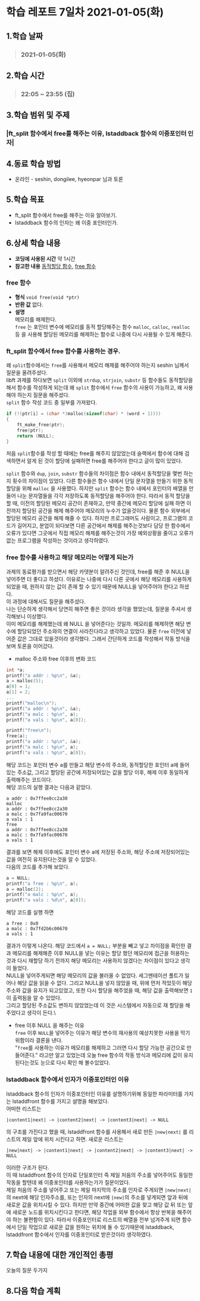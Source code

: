 # 학습 레포트 7일차 2021-01-05(화)
## 1.학습 날짜
> ### 2021-01-05(화)
## 2.학습 시간
> ### 22:05 ~ 23:55 (집)
## 3.학습 범위 및 주제
### |ft_split 함수에서 free를 해주는 이유, lstaddback 함수의 이중포인터 인자|
## 4.동료 학습 방법
- 온라인 - seshin, dongilee, hyeonpar 님과 토론
## 5.학습 목표
- ft_split 함수에서 free를 해주는 이유 알아보기.
- lstaddback 함수의 인자는 왜 이중 포인터인가.
## 6.상세 학습 내용
- **코딩에 사용된 시간** 약 1시간
- **참고한 내용** [동적할당 함수](https://twinw.tistory.com/52), [free 함수](https://modoocode.com/244)

### free 함수
- **형식**
`void free(void *ptr)`
- **반환 값** 없다.
- **설명**\
메모리를 해제한다.\
`free` 는 포인터 변수에 메모리를 동적 할당해주는 함수 `malloc`, `calloc`, `realloc` 등 을 사용해 할당된 메모리를 해제하는 함수로 나중에 다시 사용될 수 있게 해준다.

### ft_split 함수에서 free 함수를 사용하는 경우.
왜 `split`함수에서는 `free`를 사용해서 메모리 해제를 해주어야 하는지 seshin 님께서 질문을 올려주셨다.\
libft 과제를 하다보면 `split` 이외에 `strdup`, `strjoin`, `substr` 등 함수들도 동적할당을 해서 함수를 작성하게 되는데 왜 `split` 함수에서 `free` 함수의 사용이 가능하고, 왜 사용해야 하는지 질문을 해주셨다.\
`split` 함수 작성 코드 중 일부를 가져왔다.
```c
if (!(ptr[i] = (char *)malloc(sizeof(char) * (word + 1))))
{
    ft_make_free(ptr);
    free(ptr);
    return (NULL);
}
```
처음 `split`함수를 작성 할 때에는 free를 해주지 않았었는데 슬랙에서 함수에 대해 검색하면서 알게 된 것이 할당에 실패하면 free를 해주어야 한다고 글이 많이 있었다.

`split` 함수와 `dup`, `join`, `substr` 함수들의 차이점은 함수 내에서 동적할당을 몇번 하는지 횟수의 차이점이 있었다. 다른 함수들은 함수 내에서 단일 문자열을 만들기 위한 동적할당을 위해 `malloc` 을 사용했다. 하지만 `split` 함수는 함수 내에서 포인터의 배열을 만들어 나눈 문자열들을 각각 저장하도록 동적할당을 해주어야 한다. 따라서 동적 할당을 할 때, 이전의 할당된 메모리 공간이 존재하고, 만약 중간에 메모리 할당에 실패 하면 이전까지 할당된 공간을 해제 해주어야 메모리의 누수가 없을것이다. 물론 함수 외부에서 할당된 메모리 공간을 해제 해줄 수 있다. 하지만 프로그래머도 사람이고, 프로그램의 코드가 길어지고, 분업이 되다보면 다른 공간에서 해제를 해주는것보다 담당 한 함수에서 오류가 있다면 그곳에서 직접 메모리 해제를 해주는것이 가장 예외상황을 줄이고 오류가 없는 프로그램을 작성하는 것이라고 생각하였다.

### free 함수를 사용하고 해당 메모리는 어떻게 되는가
과제의 동료평가를 받으면서 해당 카뎃분이 알려주신 것인데, free를 해준 후 NULL을 넣어주면 더 좋다고 하셨다. 이유로는 나중에 다시 다른 곳에서 해당 메모리를 사용하게 되었을 때, 원하지 않는 값이 존재 할 수 있기 때문에 NULL을 넣어주어야 한다고 하셨다.\
이 과정에 대해서도 질문을 해주셨다.\
나는 단순하게 생각해서 당연히 해주면 좋은 것이라 생각을 했었는데, 질문을 주셔서 생각해보니 이상했다.\
이미 메모리를 해제했는데 왜 NULL 을 넣어준다는 것일까. 메모리를 해제하면 해당 변수에 할당되었던 주소와의 연결이 사라진다라고 생각하고 있었다. 물론 `free` 이전에 넣어준 값은 그대로 있을것이라 생각했다. 그래서 간단하게 코드를 작성해서 작동 방식을 보며 토론을 이어갔다.
- malloc 주소와 free 이후의 변화 코드
```c
int *a;
printf("a addr : %p\n", &a);
a = malloc(5);
a[0] = 1;
a[1] = 2;
...
printf("malloc\n");
printf("a addr : %p\n", &a);
printf("a malc : %p\n", a);
printf("a vals : %p\n", a[0]);

printf("free\n");
free(a);
printf("a addr : %p\n", &a);
printf("a malc : %p\n", a);
printf("a vals : %p\n", a[0]);
```
해당 코드는 포인터 변수 a를 만들고 해당 변수의 주소와, 동적할당한 포인터 a에 들어있는 주소값, 그리고 할당된 공간에 저장되어있는 값을 할당 이후, 해제 이후 동일하게 출력해주는 코드이다.\
해당 코드의 실행 결과는 다음과 같았다.
```
a addr : 0x7ffee8cc2a30
malloc
a addr : 0x7ffee8cc2a30
a malc : 0x7fa9fac00670
a vals : 1
free
a addr : 0x7ffee8cc2a30
a malc : 0x7fa9fac00670
a vals : 1
```
결과를 보면 해제 이후에도 포인터 변수 a에 저장된 주소와, 해당 주소에 저장되어있는 값을 여전히 유지된다는것을 알 수 있었다.\
다음의 코드를 추가해 보았다.
```c
a = NULL;
printf("a free : %p\n", a);
a = malloc(2);
printf("a malc : %p\n", a);
printf("a vals : %d\n", a[0]);
```
해당 코드를 실행 하면
```
a free : 0x0
a malc : 0x7fd2b6c00670
a vals : 1
```
결과가 이렇게 나온다. 해당 코드에서 `a = NULL;` 부분을 빼고 넣고 차이점을 확인한 결과 메모리를 해제해준 이후 NULL을 넣는 이유는 할당 했던 메모리에 접근을 허용하는것과 다시 재할당 하기 전까지 해당 메모리는 사용하지 않겠다는 차이점이 있다고 생각이 들었다.\
NULL을 넣어주게되면 해당 메모리의 값을 불러올 수 없었다. 세그멘테이션 폴트가 일어나 해당 값을 읽을 수 없다. 그리고 NULL을 넣지 않았을 때, 위에 먼저 적었듯이 해당 주소와 값을 유지가 되고있었고, 또한 다시 할당을 해주었을 때, 해당 값을 출력해보면 `1`이 출력됨을 알 수 있었다.\
그리고 할당된 주소값도 변하지 않았었는데 이 것은 시스템에서 자동으로 재 할당을 해주었다고 생각이 든다.\

- free 이후 NULL 을 해주는 이유\
`free` 이후 `NULL`을 넣어주는 이유가 해당 변수의 재사용의 예상치못한 사용을 막기 위함이라 결론을 낸다.\
"`free`를 사용하는 이유가 메모리를 해제하고 그러면 다시 할당 가능한 공간으로 만들어준다." 라고만 알고 있었는데 오늘 free 함수의 작동 방식과 메모리에 값이 유지된다는것도 눈으로 다시 확인 해 볼수있었다.

### lstaddback 함수에서 인자가 이중포인터인 이유
lstaddback 함수의 인자가 이중포인터인 이유를 설명하기위해 동일한 파라미터를 가지는 lstaddfront 함수를 가지고 설명을 해보았다.\
어떠한 리스트는 
```
|content1|next| -> |content2|next| -> |content3|next| -> NULL
``` 
의 구조를 가진다고 했을 때, lstaddfront 함수를 사용해서 새로 만든 `|new|next|` 를 리스트의 제일 앞에 위치 시킨다고 하면. 새로운 리스트는 
```
|new|next| -> |content1|next| -> |content2|next| -> |content3|next| -> NULL
``` 
이러한 구조가 된다.\
이 때 lstaddfront 함수의 인자로 단일포인터 즉 제일 처음의 주소를 넣어주어도 동일한 작동을 할텐데 왜 이중포인터를 사용하는가가 질문이었다.\
제일 처음의 주소를 넣어주고 또는 제일 마지막의 주소를 인자로 주게되면 `|new|next|`의 next에 해당 인자주소를, 또는 인자의 next에 `|new|`의 주소를 넣게되면 앞과 뒤에 새로운 값을 위치시킬 수 있다. 하지만 만약 중간에 어떠한 값을 찾고 해당 값 뒤 또는 앞에 새로운 노드를 위치시킨다고 한다면, 해당 작업을 외부 함수에서 항상 반복을 해주어야 하는 불편함이 있다. 따라서 이중포인터로 리스트의 배열을 전부 넘겨주게 되면 함수에서 단일 작업으로 새로운 값을 원하는 위치에 둘 수 있기때문에 lstaddback, lstaddfront 함수에서 인자를 이중포인터로 받은것이라 생각하였다.

## 7.학습 내용에 대한 개인적인 총평
오늘의 질문 두가지 
## 8.다음 학습 계획

